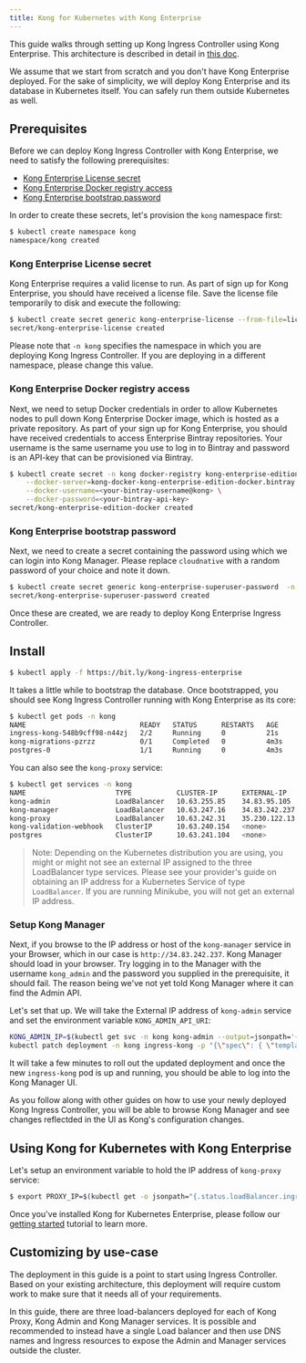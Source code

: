 ```yaml
---
title: Kong for Kubernetes with Kong Enterprise
---
```


This guide walks through setting up Kong Ingress Controller using Kong
Enterprise. This architecture is described in detail in [this doc](../concepts/k4k8s-with-kong-enterprise.md).

We assume that we start from scratch and you don't have Kong Enterprise
deployed. For the sake of simplicity, we will deploy Kong Enterprise and
its database in Kubernetes itself. You can safely run them outside
Kubernetes as well.

## Prerequisites

Before we can deploy Kong Ingress Controller with Kong Enterprise,
we need to satisfy the following prerequisites:
- [Kong Enterprise License secret](#kong-enterprise-license-secret)
- [Kong Enterprise Docker registry access](#kong-enterprise-docker-registry-access)
- [Kong Enterprise bootstrap password](#kong-enterprise-bootstrap-password)

In order to create these secrets, let's provision the `kong`
namespace first:

```bash
$ kubectl create namespace kong
namespace/kong created
```

### Kong Enterprise License secret

Kong Enterprise requires a valid license to run.
As part of sign up for Kong Enterprise, you should have received a license file.
Save the license file temporarily to disk and execute the following:

```bash
$ kubectl create secret generic kong-enterprise-license --from-file=license=./license.json -n kong
secret/kong-enterprise-license created
```

Please note that `-n kong` specifies the namespace in which you are deploying
  Kong Ingress Controller. If you are deploying in a different namespace,
  please change this value.

### Kong Enterprise Docker registry access

Next, we need to setup Docker credentials in order to allow Kubernetes
nodes to pull down Kong Enterprise Docker image, which is hosted as a private
repository.
As part of your sign up for Kong Enterprise, you should have received
credentials to access Enterprise Bintray repositories.
Your username is the same username you use
to log in to Bintray and password
is an API-key that can be provisioned via Bintray.

```bash
$ kubectl create secret -n kong docker-registry kong-enterprise-edition-docker \
    --docker-server=kong-docker-kong-enterprise-edition-docker.bintray.io \
    --docker-username=<your-bintray-username@kong> \
    --docker-password=<your-bintray-api-key>
secret/kong-enterprise-edition-docker created
```

### Kong Enterprise bootstrap password

Next, we need to create a secret containing the password using which we can login into Kong Manager.
Please replace `cloudnative` with a random password of your choice and note it down.

```bash
$ kubectl create secret generic kong-enterprise-superuser-password  -n kong --from-literal=password=cloudnative
secret/kong-enterprise-superuser-password created
```

Once these are created, we are ready to deploy Kong Enterprise
Ingress Controller.

## Install

```bash
$ kubectl apply -f https://bit.ly/kong-ingress-enterprise
```

It takes a little while to bootstrap the database.
Once bootstrapped, you should see Kong Ingress Controller running with
Kong Enterprise as its core:

```bash
$ kubectl get pods -n kong
NAME                            READY   STATUS      RESTARTS   AGE
ingress-kong-548b9cff98-n44zj   2/2     Running     0          21s
kong-migrations-pzrzz           0/1     Completed   0          4m3s
postgres-0                      1/1     Running     0          4m3s
```

You can also see the `kong-proxy` service:

```bash
$ kubectl get services -n kong
NAME                      TYPE           CLUSTER-IP      EXTERNAL-IP     PORT(S)                      AGE
kong-admin                LoadBalancer   10.63.255.85    34.83.95.105    80:30574/TCP                 4m35s
kong-manager              LoadBalancer   10.63.247.16    34.83.242.237   80:31045/TCP                 4m34s
kong-proxy                LoadBalancer   10.63.242.31    35.230.122.13   80:32006/TCP,443:32007/TCP   4m34s
kong-validation-webhook   ClusterIP      10.63.240.154   <none>          443/TCP                      4m34s
postgres                  ClusterIP      10.63.241.104   <none>          5432/TCP                     4m34s

```

> Note: Depending on the Kubernetes distribution you are using, you might or might
not see an external IP assigned to the three LoadBalancer type services. Please see
your provider's guide on obtaining an IP address for a Kubernetes Service of
type `LoadBalancer`. If you are running Minikube, you will not get an
external IP address.

### Setup Kong Manager

Next, if you browse to the IP address or host of the `kong-manager` service in your Browser,
which in our case is `http://34.83.242.237`.
Kong Manager should load in your browser.
Try logging in to the Manager with the username `kong_admin`
and the password you supplied in the prerequisite, it should fail.
The reason being we've not yet told Kong Manager where it can find the Admin API.

Let's set that up. We will take the External IP address of `kong-admin` service and
set the environment variable `KONG_ADMIN_API_URI`:

```bash
KONG_ADMIN_IP=$(kubectl get svc -n kong kong-admin --output=jsonpath='{.status.loadBalancer.ingress[0].ip}')
kubectl patch deployment -n kong ingress-kong -p "{\"spec\": { \"template\" : { \"spec\" : {\"containers\":[{\"name\":\"proxy\",\"env\": [{ \"name\" : \"KONG_ADMIN_API_URI\", \"value\": \"${KONG_ADMIN_IP}\" }]}]}}}}"
```

It will take a few minutes to roll out the updated deployment and once the new
`ingress-kong` pod is up and running, you should be able to log into the Kong Manager UI.

As you follow along with other guides on how to use your newly deployed Kong Ingress Controller,
you will be able to browse Kong Manager and see changes reflectded in the UI as Kong's
configuration changes.

## Using Kong for Kubernetes with Kong Enterprise

Let's setup an environment variable to hold the IP address of `kong-proxy` service:

```bash
$ export PROXY_IP=$(kubectl get -o jsonpath="{.status.loadBalancer.ingress[0].ip}" service -n kong kong-proxy)
```

Once you've installed Kong for Kubernetes Enterprise, please follow our
[getting started](../guides/getting-started.md) tutorial to learn more.

## Customizing by use-case

The deployment in this guide is a point to start using Ingress Controller.
Based on your existing architecture, this deployment will require custom
work to make sure that it needs all of your requirements.

In this guide, there are three load-balancers deployed for each of
Kong Proxy, Kong Admin and Kong Manager services. It is possible and
recommended to instead have a single Load balancer and then use DNS names
and Ingress resources to expose the Admin and Manager services outside
the cluster.
